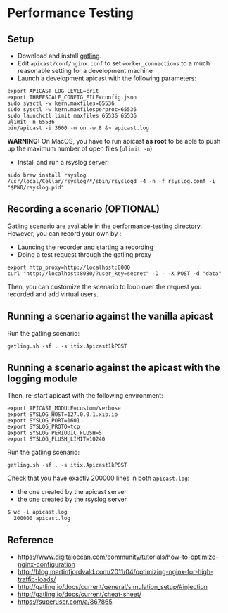 # Performance Testing

## Setup

- Download and install [gatling](http://gatling.io/).
- Edit `apicast/conf/nginx.conf` to set `worker_connections` to a much reasonable setting for a development machine
- Launch a development apicast with the following parameters:
```
export APICAST_LOG_LEVEL=crit
export THREESCALE_CONFIG_FILE=config.json
sudo sysctl -w kern.maxfiles=65536
sudo sysctl -w kern.maxfilesperproc=65536
sudo launchctl limit maxfiles 65536 65536
ulimit -n 65536
bin/apicast -i 3600 -m on -w 8 &> apicast.log
```

**WARNING:** On MacOS, you have to run apicast **as root** to be able to push up
the maximum number of open files (`ulimit -n`).

- Install and run a rsyslog server:
```
sudo brew install rsyslog
/usr/local/Cellar/rsyslog/*/sbin/rsyslogd -4 -n -f rsyslog.conf -i "$PWD/rsyslog.pid"
```

## Recording a scenario (OPTIONAL)

Gatling scenario are available in the [performance-testing directory](performance-testing).
However, you can record your own by :

- Launcing the recorder and starting a recording
- Doing a test request through the gatling proxy
```
export http_proxy=http://localhost:8000
curl "http://localhost:8080/?user_key=secret" -D - -X POST -d "data"
```

Then, you can customize the scenario to loop over the request you recorded and
add virtual users.

## Running a scenario against the vanilla apicast

Run the gatling scenario:
```
gatling.sh -sf . -s itix.Apicast1kPOST
```

## Running a scenario against the apicast with the logging module

Then, re-start apicast with the following environment:
```
export APICAST_MODULE=custom/verbose
export SYSLOG_HOST=127.0.0.1.xip.io
export SYSLOG_PORT=1601
export SYSLOG_PROTO=tcp
export SYSLOG_PERIODIC_FLUSH=5
export SYSLOG_FLUSH_LIMIT=10240
```

Run the gatling scenario:
```
gatling.sh -sf . -s itix.Apicast1kPOST
```

Check that you have exactly 200000 lines in both `apicast.log`:
- the one created by the apicast server
- the one created by the rsyslog server

```
$ wc -l apicast.log
  200000 apicast.log
```

## Reference

- https://www.digitalocean.com/community/tutorials/how-to-optimize-nginx-configuration
- http://blog.martinfjordvald.com/2011/04/optimizing-nginx-for-high-traffic-loads/
- http://gatling.io/docs/current/general/simulation_setup/#injection
- http://gatling.io/docs/current/cheat-sheet/
- https://superuser.com/a/867865
